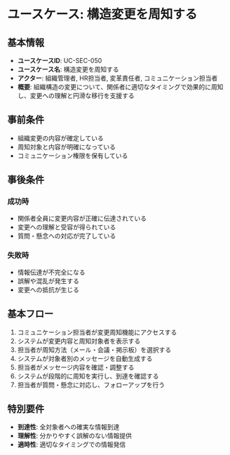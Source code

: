# ユースケース: 構造変更を周知する

## 基本情報

- **ユースケースID**: UC-SEC-050
- **ユースケース名**: 構造変更を周知する
- **アクター**: 組織管理者, HR担当者, 変革責任者, コミュニケーション担当者
- **概要**: 組織構造の変更について、関係者に適切なタイミングで効果的に周知し、変更への理解と円滑な移行を支援する

## 事前条件

- 組織変更の内容が確定している
- 周知対象と内容が明確になっている
- コミュニケーション権限を保有している

## 事後条件

### 成功時
- 関係者全員に変更内容が正確に伝達されている
- 変更への理解と受容が得られている
- 質問・懸念への対応が完了している

### 失敗時
- 情報伝達が不完全になる
- 誤解や混乱が発生する
- 変更への抵抗が生じる

## 基本フロー

1. コミュニケーション担当者が変更周知機能にアクセスする
2. システムが変更内容と周知対象者を表示する
3. 担当者が周知方法（メール・会議・掲示板）を選択する
4. システムが対象者別のメッセージを自動生成する
5. 担当者がメッセージ内容を確認・調整する
6. システムが段階的に周知を実行し、到達を確認する
7. 担当者が質問・懸念に対応し、フォローアップを行う

## 特別要件

- **到達性**: 全対象者への確実な情報到達
- **理解性**: 分かりやすく誤解のない情報提供
- **適時性**: 適切なタイミングでの情報発信